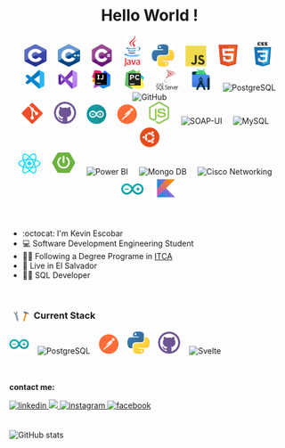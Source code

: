 <div align="center">
  <h1>
    Hello World !
  </h1>  
  <img src="/Images/c-logo.svg" title="C" **alt="C" width="40" height="40"/>
  &nbsp;&nbsp;&nbsp;
  <img src="/Images/c%2B%2B-logo.svg" title="C++" **alt="C++" width="40" height="40"/>
  &nbsp;&nbsp;&nbsp;
  <img src="/Images/c%23-logo.png" title="C#" **alt="C#" width="40" height="40"/>
  &nbsp;&nbsp;&nbsp;
  <img src="/Images/java-logo.png" title="Java" alt="Java" width="30" height="auto"/>
  &nbsp;&nbsp;&nbsp;
  <img src="/Images/python-logo.png" title="Python" alt="Python" width="40" height="40"/>
  &nbsp;&nbsp;&nbsp;
  <img src="/Images/javascript-logo.svg" title="JavaScript" alt="JavaScript" width="38" height="38"/>
  &nbsp;&nbsp;&nbsp;
  <img src="/Images/html5-logo.svg" title="HTML5" alt="HTML" width="40" height="40"/>
  &nbsp;&nbsp;&nbsp;
  <img src="/Images/css3-logo.svg" title="CSS" alt="CSS" width="44" height="44"/>
  <br>

  <img src="/Images/vscode-logo.svg" title="Visual Studio Code" alt="Git" width="40" height="40"/>
  &nbsp;&nbsp;&nbsp;
  <img src="/Images/visual-studio-logo.svg" title="Visual Studio" alt="Git" width="40" height="40"/>
  &nbsp;&nbsp;&nbsp;
  <img src="/Images/intellij-logo.svg" title="IntelliJ IDEA" alt="IntelliJ IDEA" width="40" height="40"/>
  &nbsp;&nbsp;&nbsp;
  <img src="/Images/pycharm-logo.svg" title="Pycharm" alt="Pycharm" width="40" height="40"/>
  &nbsp;&nbsp;&nbsp;
  <img src="/Images/ms-SQL-Logo.svg" title="MS-SQL" alt="MS-SQL" width="40" height="40"/>
  &nbsp;&nbsp;&nbsp;
  <img src="/Images/android-studio-logo.svg" title="Android Studio" alt="Android Studio" width="40" height="40"/>
  &nbsp;&nbsp;&nbsp;
  <img src="https://upload.wikimedia.org/wikipedia/commons/thumb/2/29/Postgresql_elephant.svg/993px-Postgresql_elephant.svg.png" title="PostgreSQL" alt="PostgreSQL" width="40" height="40"/>

  <br>
  <img src="/Images/earth.gif" title="GitHub" alt="GitHub" width="100" height="100"/>
  <br>
  
  <img src="/Images/git-logo.svg" title="Git" alt="Git" width="38" height="38"/>
  &nbsp;&nbsp;&nbsp;
  <img src="/Images/github-logo-purple.svg" title="GitHub" alt="GitHub" width="40" height="40"/>
  &nbsp;&nbsp;&nbsp;
  <img src="/Images/arduino-logo.png" title="Arduino" alt="Arduino" width="35" height="35"/>
  &nbsp;&nbsp;&nbsp;
  <img src="/Images/postman-logo.svg" title="Postman" alt="Postman" width="35" height="35"/>
  &nbsp;&nbsp;&nbsp;
  <img src="/Images/nodejs-logo.svg" title="Node JS" alt="Node JS" width="40" height="auto"/>
  &nbsp;&nbsp;&nbsp;
  <img src="https://cdn.icon-icons.com/icons2/1381/PNG/512/soapui_93772.png" title="SOAP-UI" alt="SOAP-UI" width="40" height="auto"/>
  &nbsp;&nbsp;&nbsp;
  <img src="https://www.vectorlogo.zone/logos/mysql/mysql-icon.svg" title="MySql" alt="MySQL" width="40" height="40"/>
  &nbsp;&nbsp;&nbsp;
  <img src="/Images/ubuntu-logo.png" title="Ubuntu" alt="Ubuntu" width="42" height="42"/>
  <br>

  <img src="/Images/reactjs-icon.svg" title="React" alt="Java" width="40" height="auto"/>
  &nbsp;&nbsp;&nbsp;
  <img src="/Images/spring-boot-logo.png" title="Spring" alt="Spring" width="43" height="auto"/>
   &nbsp;&nbsp;&nbsp;
  <img src="https://upload.wikimedia.org/wikipedia/commons/thumb/c/cf/New_Power_BI_Logo.svg/2048px-New_Power_BI_Logo.svg.png" title="Power BI" alt="Power BI" width="43" height="auto"/>
  &nbsp;&nbsp;&nbsp;
  <img src="https://cdn.worldvectorlogo.com/logos/mongodb-icon-1.svg" title="Mongo DB" alt="Mongo DB" width="40" height="40"/>
  &nbsp;&nbsp;&nbsp;
  <img src="https://upload.wikimedia.org/wikipedia/commons/thumb/6/64/Cisco_logo.svg/1280px-Cisco_logo.svg.png" title="Cisco Networking" alt="Cisco Networking" width="42" height="33"/>
  &nbsp;&nbsp;&nbsp;
  <img src="/Images/arduino-lang-icon.svg" title="Arduino" alt="Arduino" width="40" height="40"/>
  &nbsp;&nbsp;&nbsp;
  <img src="/Images/kotlin-logo.svg" title="Kotlin" alt="Kotlin" width="43" height="auto"/>
  </div>
  <br><br>
  
<!--<img align="right" src="https://cdn-icons-png.flaticon.com/512/5986/5986092.png" width=500/>-->
<!--<img align="right" src="https://media3.giphy.com/media/rXzHCTpiVyWb7vMsVb/giphy.gif?cid=ecf05e473uw2rxb7jvlvbxa71eu8hewrn3z9qe86krfttve3&rid=giphy.gif&ct=s" height=300/>-->
  
- :octocat: I'm Kevin Escobar
- :computer: Software Development Engineering Student
- :man_student: Following a Degree Programe in [ITCA](https://www.itca.edu.sv/)
- :lion: Live in El Salvador
- :man_technologist: SQL Developer

</div>
<br>

<h3> <img align=center src="Images/tools.gif" style="width:40px; height=40px"/> Current Stack </h3>
<div align="left">
  <img src="/Images/arduino-lang-icon.svg" title="Angular" alt="Angular" width="35" height="35"/>
  &nbsp;&nbsp;
  <img src="https://upload.wikimedia.org/wikipedia/commons/thumb/2/29/Postgresql_elephant.svg/993px-Postgresql_elephant.svg.png" title="PostgreSQL" alt="PostgreSQL" width="35" height="35"/>
  &nbsp;&nbsp;
  <img src="/Images/postman-logo.svg" title="Postman" alt="Postman" width="35" height="35"/>
  &nbsp;&nbsp;
  <img src="/Images/python-logo.png" title="GoLang" alt="GoLang" width="40" height="40"/>
  &nbsp;&nbsp;
  <img src="/Images/github-logo-purple.svg" title="GoLang" alt="GoLang" width="40" height="40"/>
  &nbsp;&nbsp;
  <img src="https://www.vectorlogo.zone/logos/mysql/mysql-icon.svg" title="Svelte" alt="Svelte" width="35" height="35"/>
</div>
<br><br>

<b> contact me: </b>
</br>

<a href="https://www.linkedin.com/in/kevin-escobarsv/">
<img src=https://img.shields.io/badge/linkedin-black.svg?&style=for-the-badge&logo=linkedin&logoColor=white alt=linkedin style="margin-bottom: 5px;" />
</a>
<a href="mailto:kevin.escobar.aguilar@outlook.es" target="_blank">
<img src=https://img.shields.io/badge/gmail-%66103178?style=for-the-badge&logo=youtube&logoColor=white />
</a>
<a href="" target="_blank">
<img src=https://img.shields.io/badge/instagram-purple.svg?&style=for-the-badge&logo=instagram&logoColor=white alt=instagram style="margin-bottom: 5px;" />
</a>
<a href="" target="_blank">
<img src=https://img.shields.io/badge/facebook-%232E87FB.svg?&style=for-the-badge&logo=facebook&logoColor=white alt=facebook style="margin-bottom: 5px;" />
</a>
<br><br>

![GitHub stats](https://github-readme-stats.vercel.app/api?username=KevinEscobarCitylab&show_icons=true&count_private=true&hide_border=true&theme=outrun)
